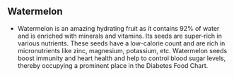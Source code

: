 ## Watermelon
- Watermelon is an amazing hydrating fruit as it contains 92% of water and is enriched with minerals and vitamins. Its seeds are super-rich in various nutrients. These seeds have a low-calorie count and are rich in micronutrients like zinc, magnesium, potassium, etc. Watermelon seeds boost immunity and heart health and help to control blood sugar levels, thereby occupying a prominent place in the Diabetes Food Chart.